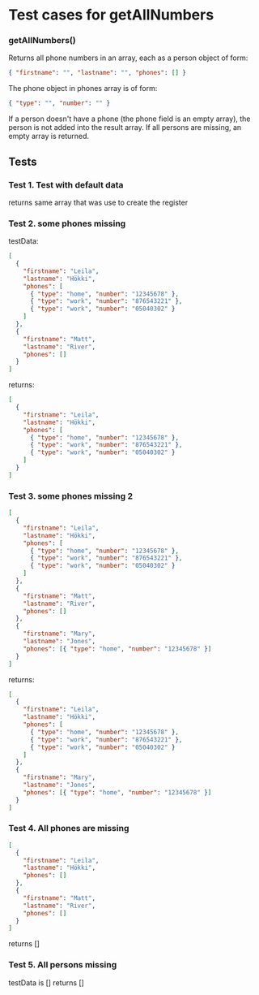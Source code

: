 # Test cases for getAllNumbers

### **getAllNumbers()**

Returns all phone numbers in an array, each as a person object of form:

```json
{ "firstname": "", "lastname": "", "phones": [] }
```

The phone object in phones array is of form:

```json
{ "type": "", "number": "" }
```

If a person doesn't have a phone (the phone field is an empty array), the person is not added into the result array. If all persons are missing, an empty array is returned.

## Tests

### Test 1. Test with default data

returns same array that was use to create the register

### Test 2. some phones missing

testData:

```json
[
  {
    "firstname": "Leila",
    "lastname": "Hökki",
    "phones": [
      { "type": "home", "number": "12345678" },
      { "type": "work", "number": "876543221" },
      { "type": "work", "number": "05040302" }
    ]
  },
  {
    "firstname": "Matt",
    "lastname": "River",
    "phones": []
  }
]
```

returns:

```json
[
  {
    "firstname": "Leila",
    "lastname": "Hökki",
    "phones": [
      { "type": "home", "number": "12345678" },
      { "type": "work", "number": "876543221" },
      { "type": "work", "number": "05040302" }
    ]
  }
]
```

### Test 3. some phones missing 2

```json
[
  {
    "firstname": "Leila",
    "lastname": "Hökki",
    "phones": [
      { "type": "home", "number": "12345678" },
      { "type": "work", "number": "876543221" },
      { "type": "work", "number": "05040302" }
    ]
  },
  {
    "firstname": "Matt",
    "lastname": "River",
    "phones": []
  },
  {
    "firstname": "Mary",
    "lastname": "Jones",
    "phones": [{ "type": "home", "number": "12345678" }]
  }
]
```

returns:

```json
[
  {
    "firstname": "Leila",
    "lastname": "Hökki",
    "phones": [
      { "type": "home", "number": "12345678" },
      { "type": "work", "number": "876543221" },
      { "type": "work", "number": "05040302" }
    ]
  },
  {
    "firstname": "Mary",
    "lastname": "Jones",
    "phones": [{ "type": "home", "number": "12345678" }]
  }
]
```

### Test 4. All phones are missing

```json
[
  {
    "firstname": "Leila",
    "lastname": "Hökki",
    "phones": []
  },
  {
    "firstname": "Matt",
    "lastname": "River",
    "phones": []
  }
]
```

returns []

### Test 5. All persons missing

testData is []
returns []
